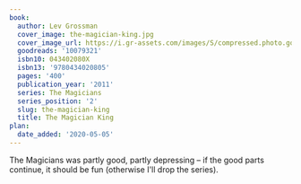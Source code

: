 ```yaml
---
book:
  author: Lev Grossman
  cover_image: the-magician-king.jpg
  cover_image_url: https://i.gr-assets.com/images/S/compressed.photo.goodreads.com/books/1316177353l/10079321._SX98_.jpg
  goodreads: '10079321'
  isbn10: 043402080X
  isbn13: '9780434020805'
  pages: '400'
  publication_year: '2011'
  series: The Magicians
  series_position: '2'
  slug: the-magician-king
  title: The Magician King
plan:
  date_added: '2020-05-05'
---
```


The Magicians was partly good, partly depressing – if the good parts continue, it should be fun (otherwise I'll drop the
series).

